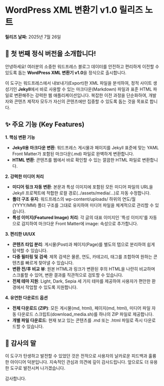 # **WordPress XML 변환기 v1.0 릴리즈 노트**

**릴리즈 날짜:** 2025년 7월 26일

## **🎉 첫 번째 정식 버전을 소개합니다\!**

안녕하세요\! 여러분의 소중한 워드프레스 블로그 데이터를 안전하고 편리하게 이전할 수 있도록 돕는 **WordPress XML 변환기 v1.0**을 정식으로 출시합니다.

이 도구는 워드프레스에서 내보내기(Export)한 XML 파일을 분석하여, 정적 사이트 생성기인 **Jekyll**에서 바로 사용할 수 있는 마크다운(Markdown) 파일과 표준 HTML 파일로 변환해주는 강력한 웹 애플리케이션입니다. 복잡한 이전 과정을 단순화하여, 개발자와 콘텐츠 제작자 모두가 자신의 콘텐츠에만 집중할 수 있도록 돕는 것을 목표로 합니다.

## **✨ 주요 기능 (Key Features)**

**1\. 핵심 변환 기능**

* **Jekyll용 마크다운 변환**: 워드프레스 게시물과 페이지를 Jekyll 표준에 맞는 YAML Front Matter가 포함된 마크다운(.md) 파일로 완벽하게 변환합니다.  
* **HTML 변환**: 콘텐츠를 웹에서 바로 확인할 수 있는 깔끔한 HTML 파일로 변환합니다.

**2\. 강력한 미디어 처리**

* **미디어 링크 자동 변환**: 본문과 특성 이미지에 포함된 모든 미디어 파일의 URL을 Jekyll 프로젝트에 적합한 로컬 경로(../assets/media/...)로 자동 수정합니다.  
* **폴더 구조 유지**: 워드프레스의 wp-content/uploads/ 하위의 연도/월(YYYY/MM) 폴더 구조를 그대로 유지하여 미디어 파일을 체계적으로 관리할 수 있습니다.  
* **특성 이미지(Featured Image) 처리**: 각 글의 대표 이미지인 '특성 이미지'를 자동으로 감지하여 마크다운 Front Matter에 image: 속성으로 추가합니다.

**3\. 편리한 UI/UX**

* **콘텐츠 타입 분리**: 게시물(Post)과 페이지(Page)를 별도의 탭으로 분리하여 쉽게 탐색할 수 있습니다.  
* **다중 필터링 및 검색**: 제목 검색은 물론, 연도, 카테고리, 태그를 조합하여 원하는 콘텐츠를 빠르게 찾아낼 수 있습니다.  
* **변환 전/후 비교 뷰**: 원본 HTML과 링크가 변환된 후의 HTML을 나란히 비교하며 스크롤할 수 있어, 변환 결과를 직관적으로 검토할 수 있습니다.  
* **전체 테마 지원**: Light, Dark, Sepia 세 가지 테마를 제공하여 사용자가 편안한 환경에서 작업할 수 있도록 지원합니다.

**4\. 유연한 다운로드 옵션**

* **전체 다운로드 (ZIP)**: 모든 게시물(md, html), 페이지(md, html), 미디어 파일 자동 다운로드 스크립트(download\_media.sh)를 하나의 ZIP 파일로 제공합니다.  
* **개별 파일 다운로드**: 현재 보고 있는 콘텐츠를 .md 또는 .html 파일로 즉시 다운로드할 수 있습니다.

## **🙏 감사의 말**

이 도구가 탄생하고 발전할 수 있었던 것은 전적으로 사용자의 날카로운 피드백과 훌륭한 아이디어 덕분입니다. 지속적인 관심과 의견에 깊이 감사드립니다. 앞으로도 더 유용한 도구로 발전시켜 나가겠습니다.

감사합니다.
